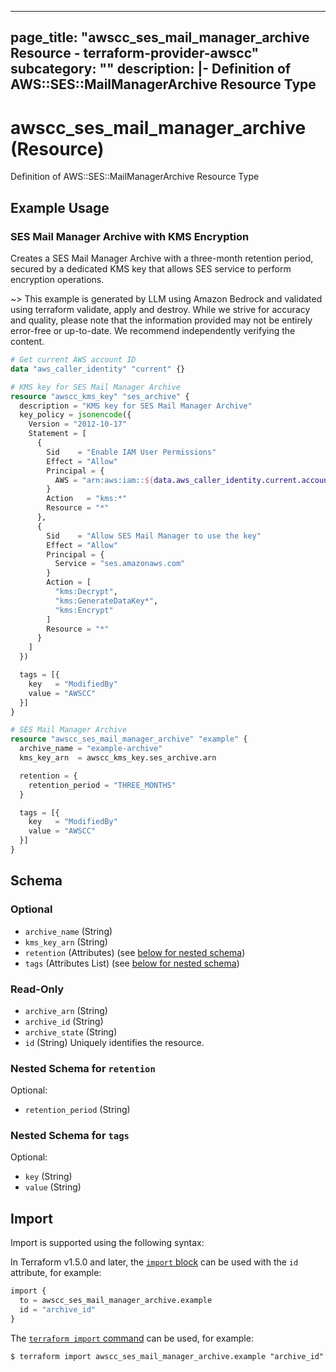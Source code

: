 
---
page_title: "awscc_ses_mail_manager_archive Resource - terraform-provider-awscc"
subcategory: ""
description: |-
  Definition of AWS::SES::MailManagerArchive Resource Type
---

# awscc_ses_mail_manager_archive (Resource)

Definition of AWS::SES::MailManagerArchive Resource Type

## Example Usage

### SES Mail Manager Archive with KMS Encryption

Creates a SES Mail Manager Archive with a three-month retention period, secured by a dedicated KMS key that allows SES service to perform encryption operations.

~> This example is generated by LLM using Amazon Bedrock and validated using terraform validate, apply and destroy. While we strive for accuracy and quality, please note that the information provided may not be entirely error-free or up-to-date. We recommend independently verifying the content.

```terraform
# Get current AWS account ID
data "aws_caller_identity" "current" {}

# KMS key for SES Mail Manager Archive
resource "awscc_kms_key" "ses_archive" {
  description = "KMS key for SES Mail Manager Archive"
  key_policy = jsonencode({
    Version = "2012-10-17"
    Statement = [
      {
        Sid    = "Enable IAM User Permissions"
        Effect = "Allow"
        Principal = {
          AWS = "arn:aws:iam::${data.aws_caller_identity.current.account_id}:root"
        }
        Action   = "kms:*"
        Resource = "*"
      },
      {
        Sid    = "Allow SES Mail Manager to use the key"
        Effect = "Allow"
        Principal = {
          Service = "ses.amazonaws.com"
        }
        Action = [
          "kms:Decrypt",
          "kms:GenerateDataKey*",
          "kms:Encrypt"
        ]
        Resource = "*"
      }
    ]
  })

  tags = [{
    key   = "ModifiedBy"
    value = "AWSCC"
  }]
}

# SES Mail Manager Archive
resource "awscc_ses_mail_manager_archive" "example" {
  archive_name = "example-archive"
  kms_key_arn  = awscc_kms_key.ses_archive.arn

  retention = {
    retention_period = "THREE_MONTHS"
  }

  tags = [{
    key   = "ModifiedBy"
    value = "AWSCC"
  }]
}
```

<!-- schema generated by tfplugindocs -->
## Schema

### Optional

- `archive_name` (String)
- `kms_key_arn` (String)
- `retention` (Attributes) (see [below for nested schema](#nestedatt--retention))
- `tags` (Attributes List) (see [below for nested schema](#nestedatt--tags))

### Read-Only

- `archive_arn` (String)
- `archive_id` (String)
- `archive_state` (String)
- `id` (String) Uniquely identifies the resource.

<a id="nestedatt--retention"></a>
### Nested Schema for `retention`

Optional:

- `retention_period` (String)


<a id="nestedatt--tags"></a>
### Nested Schema for `tags`

Optional:

- `key` (String)
- `value` (String)

## Import

Import is supported using the following syntax:

In Terraform v1.5.0 and later, the [`import` block](https://developer.hashicorp.com/terraform/language/import) can be used with the `id` attribute, for example:

```terraform
import {
  to = awscc_ses_mail_manager_archive.example
  id = "archive_id"
}
```

The [`terraform import` command](https://developer.hashicorp.com/terraform/cli/commands/import) can be used, for example:

```shell
$ terraform import awscc_ses_mail_manager_archive.example "archive_id"
```
